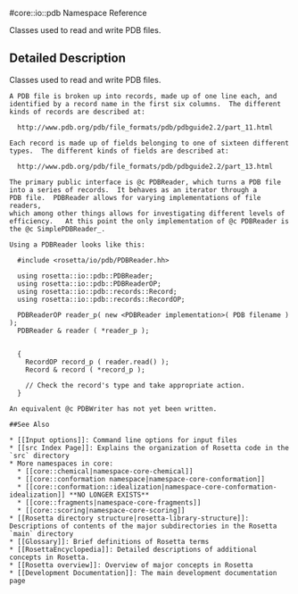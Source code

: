#core::io::pdb Namespace Reference

Classes used to read and write PDB files.

Detailed Description
--------------------

Classes used to read and write PDB files.

```
A PDB file is broken up into records, made up of one line each, and
identified by a record name in the first six columns.  The different
kinds of records are described at:

  http://www.pdb.org/pdb/file_formats/pdb/pdbguide2.2/part_11.html

Each record is made up of fields belonging to one of sixteen different
types.  The different kinds of fields are described at:

  http://www.pdb.org/pdb/file_formats/pdb/pdbguide2.2/part_13.html

The primary public interface is @c PDBReader, which turns a PDB file
into a series of records.  It behaves as an iterator through a
PDB file.  PDBReader allows for varying implementations of file readers,
which among other things allows for investigating different levels of
efficiency.   At this point the only implementation of @c PDBReader is
the @c SimplePDBReader_.

Using a PDBReader looks like this:
```

      #include <rosetta/io/pdb/PDBReader.hh>

      using rosetta::io::pdb::PDBReader;
      using rosetta::io::pdb::PDBReaderOP;
      using rosetta::io::pdb::records::Record;
      using rosetta::io::pdb::records::RecordOP;

      PDBReaderOP reader_p( new <PDBReader implementation>( PDB filename ) );
      PDBReader & reader ( *reader_p );


      {
        RecordOP record_p ( reader.read() );
        Record & record ( *record_p );

        // Check the record's type and take appropriate action.
      }
      

```
An equivalent @c PDBWriter has not yet been written.  

##See Also

* [[Input options]]: Command line options for input files
* [[src Index Page]]: Explains the organization of Rosetta code in the `src` directory
* More namespaces in core:
  * [[core::chemical|namespace-core-chemical]]
  * [[core::conformation namespace|namespace-core-conformation]]
  * [[core::conformation::idealization|namespace-core-conformation-idealization]] **NO LONGER EXISTS**
  * [[core::fragments|namespace-core-fragments]]
  * [[core::scoring|namespace-core-scoring]]
* [[Rosetta directory structure|rosetta-library-structure]]: Descriptions of contents of the major subdirectories in the Rosetta `main` directory
* [[Glossary]]: Brief definitions of Rosetta terms
* [[RosettaEncyclopedia]]: Detailed descriptions of additional concepts in Rosetta.
* [[Rosetta overview]]: Overview of major concepts in Rosetta
* [[Development Documentation]]: The main development documentation page